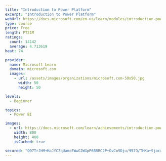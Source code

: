 ```yaml
---
title: "Introduction to Power Platform"
excerpt: "Introduction to Power Platform"
webUrl: https://docs.microsoft.com/en-us/learn/modules/introduction-power-platform/
type: course
price: Free
length: PT21M
ratings:
  count: 14142
  average: 4.713619
heat: 74

provider:
  name: Microsoft Learn
  domain: microsoft.com
  images:
    - url: /assets/images/organizations/microsoft.com-50x50.jpg
      width: 50
      height: 50

levels:
  - Beginner

topics:
  - Power BI

images:
  - url: https://docs.microsoft.com/learn/achievements/introduction-power-platform-social.png
    width: 800
    height: 400
    isCached: true

secured: "Q97TrJHM+HaJYCZqUamoFWwG2WGpP6BRRC2P+OvCo9Dju/957Q/THKa+9jacxpOKa4Kuetb/JpGSIF2y01DPlqdN0iUdYjITmlPLIx2IuUNS+0cXcFuvSHo1dG+akA6kb4eq2D41XVUH2k4ejKM8k2ZX2Ys3AbDSVSuLJk6HIdmBImvAdZZfOfa1Rvflctu17uEDaTaff/GO0bRxkFLlyLjInEFcmd4Vk8cwk2uz6to/OrlDBa5LAT1mu02X/VJTEterqTznrVzWE/OUiTdEuYoelXF2tZ8xEyTnyJFJhMrzqZIOfZzWWWv2ngHiLRtkUUYHFJZVnDyk2MxPc0Z9k7gAAIeV8MeYxPsPLGieBNR/lbfXGxZi0in/qXziltd72CbUKkS5iZETaENrW8ZRoLGrodlyVRMzaIfVZiskBMPN3SBDZGddZonawG3j1hOf;lIPIvVw0JS+1y234ZAOFGg=="
---
```


